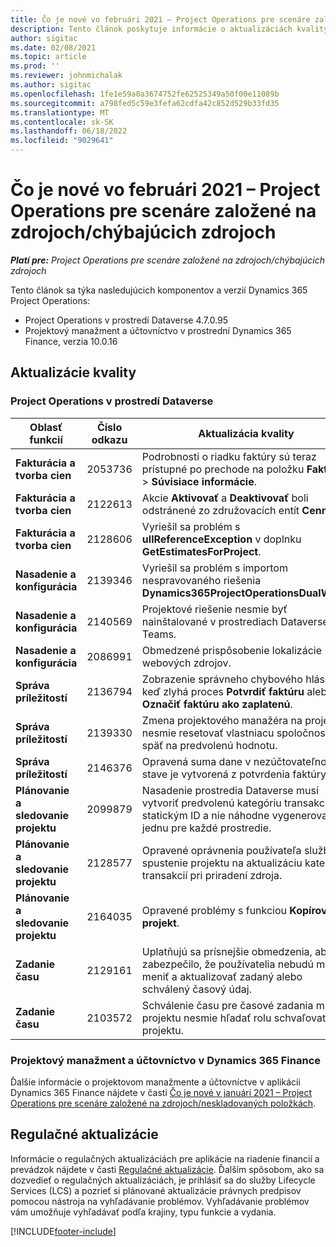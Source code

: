 ```yaml
---
title: Čo je nové vo februári 2021 – Project Operations pre scenáre založené na zdrojoch/chýbajúcich zdrojoch
description: Tento článok poskytuje informácie o aktualizáciách kvality, ktoré sú k dispozícii vo vydaní Project Operations z februára 2021, pre scenáre založené na zdrojoch/neskladovaných položkách.
author: sigitac
ms.date: 02/08/2021
ms.topic: article
ms.prod: ''
ms.reviewer: johnmichalak
ms.author: sigitac
ms.openlocfilehash: 1fe1e59a0a3674752fe62525349a50f00e11089b
ms.sourcegitcommit: a798fed5c59e3fefa62cdfa42c852d529b33fd35
ms.translationtype: MT
ms.contentlocale: sk-SK
ms.lasthandoff: 06/18/2022
ms.locfileid: "9029641"
---
```

# <a name="whats-new-february-2021---project-operations-for-resourcenon-stocked-based-scenarios"></a>Čo je nové vo februári 2021 – Project Operations pre scenáre založené na zdrojoch/chýbajúcich zdrojoch

_**Platí pre:** Project Operations pre scenáre založené na zdrojoch/chýbajúcich zdrojoch_

Tento článok sa týka nasledujúcich komponentov a verzií Dynamics 365 Project Operations:

- Project Operations v prostredí Dataverse 4.7.0.95
- Projektový manažment a účtovníctvo v prostrední Dynamics 365 Finance, verzia 10.0.16 

## <a name="quality-updates"></a>Aktualizácie kvality

### <a name="project-operations-on-dataverse"></a>Project Operations v prostredí Dataverse

| **Oblasť funkcií** | **Číslo odkazu** | **Aktualizácia kvality** |
| --- | --- | --- |
| **Fakturácia a tvorba cien** | 2053736 | Podrobnosti o riadku faktúry sú teraz prístupné po prechode na položku **Faktúra** > **Súvisiace informácie**. |
| **Fakturácia a tvorba cien** | 2122613 | Akcie **Aktivovať** a **Deaktivovať** boli odstránené zo združovacích entít **Cenník**. |
| **Fakturácia a tvorba cien** | 2128606 | Vyriešil sa problém s **ullReferenceException** v doplnku **GetEstimatesForProject**. |
| **Nasadenie a konfigurácia** | 2139346 | Vyriešil sa problém s importom nespravovaného riešenia **Dynamics365ProjectOperationsDualWrite**. |
| **Nasadenie a konfigurácia** | 2140569 | Projektové riešenie nesmie byť nainštalované v prostrediach Dataverse Teams. |
| **Nasadenie a konfigurácia** | 2086991 | Obmedzené prispôsobenie lokalizácie webových zdrojov. |
| **Správa príležitostí** | 2136794 | Zobrazenie správneho chybového hlásenia, keď zlyhá proces **Potvrdiť faktúru** alebo **Označiť faktúru ako zaplatenú**. |
| **Správa príležitostí** | 2139330 | Zmena projektového manažéra na projekte nesmie resetovať vlastniacu spoločnosť späť na predvolenú hodnotu. |
| **Správa príležitostí** | 2146376 | Opravená suma dane v nezúčtovateľnom stave je vytvorená z potvrdenia faktúry. |
| **Plánovanie a sledovanie projektu** | 2099879 | Nasadenie prostredia Dataverse musí vytvoriť predvolenú kategóriu transakcií so statickým ID a nie náhodne vygenerovať jednu pre každé prostredie. |
| **Plánovanie a sledovanie projektu** | 2128577 | Opravené oprávnenia používateľa služby na spustenie projektu na aktualizáciu kategórie transakcií pri priradení zdroja. |
| **Plánovanie a sledovanie projektu** | 2164035 | Opravené problémy s funkciou **Kopírovať projekt**. |
| **Zadanie času** | 2129161 | Uplatňujú sa prísnejšie obmedzenia, aby sa zabezpečilo, že používatelia nebudú môcť meniť a aktualizovať zadaný alebo schválený časový údaj. |
| **Zadanie času** | 2103572 | Schválenie času pre časové zadania mimo projektu nesmie hľadať rolu schvaľovateľa projektu. |

### <a name="project-management-and-accounting-in-dynamics-365-finance"></a>Projektový manažment a účtovníctvo v Dynamics 365 Finance 

Ďalšie informácie o projektovom manažmente a účtovníctve v aplikácii Dynamics 365 Finance nájdete v časti [Čo je nové v januári 2021 – Project Operations pre scenáre založené na zdrojoch/neskladovaných položkách](whats-new-jan-2021-resource-based.md).


## <a name="regulatory-updates"></a>Regulačné aktualizácie

Informácie o regulačných aktualizáciách pre aplikácie na riadenie financií a prevádzok nájdete v časti [Regulačné aktualizácie](/dynamics365/finance/localizations/regulatory-updates). Ďalším spôsobom, ako sa dozvedieť o regulačných aktualizáciách, je prihlásiť sa do služby Lifecycle Services (LCS) a pozrieť si plánované aktualizácie právnych predpisov pomocou nástroja na vyhľadávanie problémov. Vyhľadávanie problémov vám umožňuje vyhľadávať podľa krajiny, typu funkcie a vydania.


[!INCLUDE[footer-include](../includes/footer-banner.md)]